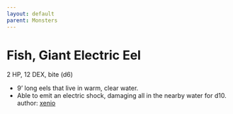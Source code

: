 ```yaml
---
layout: default
parent: Monsters 
--- 
```

# Fish, Giant Electric Eel
2 HP, 12 DEX, bite (d6)  
- 9’ long eels that live in warm, clear water.  
- Able to emit an electric shock, damaging all in the nearby water for d10.  
author: [xenio](https://xenioinabottle.blogspot.com/2021/02/classic-monsters-for-cairnito-part-1.html) 
